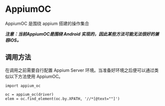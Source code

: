 # AppiumOC

AppiumOC 是围绕 appium 搭建的操作集合

***注意：当前AppiumOC是围绕 Android 实现的，因此某些方法可能无法很好的兼容iOS。***

## 调用方法
在调用之前需要自行配置 Appium Server 环境。当准备好环境之后便可以通过类似以下方法使用 AppiumOC。
```
import appium_oc

oc = appium_oc(driver)
elem = oc.find_element(oc.by.XPATH, '//*[@text=""]')
```